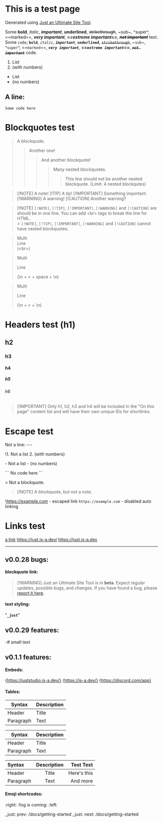 # This is a test page
Generated using [Just an Ultimate Site Tool](https://just.is-a.dev/).

Some **bold**, *italic*, ***important***, __underlined__, ~~strikethrough~~, ~sub~, ^super^, ==marked==, __***very important***__, __==***extreme important***==__, ~~***not important***~~ text.
Some `code`; **`bold`**, *`italic`*, ***`important`***, __`underlined`__, ~~`strikethrough`~~, ~`sub`~, ^`super`^, ==`marked`==, __***`very important`***__, __==***`extreme important`***==__, ~~***`not important`***~~ code.

1. List
2. (with numbers)

- List
- (no numbers)

A line:
---

```
Some code here
```

# Blockquotes test
> A blockquote.
> > Another one!
> > > And another blockquote!
> > > > Many nested blockquotes.
> > > > > This line should not be another nested blockquote. (Limit: 4 nested blockqutes)

> [!NOTE] A note!
> [!TIP] A tip!
> [!IMPORTANT] Something important.
> [!WARNING] A warning!
> [!CAUTION] Another warning?

> [!NOTE] `[!NOTE]`, `[!TIP]`, `[!IMPORTANT]`, `[!WARNING]` and `[!CAUTION]` are should be in one line. You can add \<br> tags to break the line for HTML. <br> > `[!NOTE]`, `[!TIP]`, `[!IMPORTANT]`, `[!WARNING]` and `[!CAUTION]` cannot have nested blockquotes.


> Multi <br>Line <br>(\<br>)

> Multi
> 
> Line
>
> (\\n + > + space + \\n)

> Multi
>
> Line
>
> (\\n + > + \\n)

# Headers test (h1)
## h2
### h3
#### h4
##### h5
###### h6
> [!IMPORTANT] Only h1, h2, h3 and h4 will be included in the "On this page" content list and will have their own unique IDs for shortlinks.

# Escape test
Not a line:
\---

\1. Not a list
2\. (with numbers)

\- Not a list
\- (no numbers)

\`\`\`
No code here
\`\`\`

\> Not a blockquote.

> \[!NOTE] A blockquote, but not a note.

\https://example.com - escaped link
`https://example.com` - disabled auto linking

# Links test
[a link](https://just.is-a.dev/ "link title")
<https://just.is-a.dev/>
https://just.is-a.dev

---

## v0.0.28 bugs:
#### blockquote link:
> [!WARNING] Just an Ultimate Site Tool is in **beta**. Expect regular updates, possible bugs, and changes. If you have found a bug, please [report it here](https://github.com/js-just/_just/issues/new?labels=bug&template=bug.md).

#### text styling:
"**`_just`**"

## v0.0.29 features:
-# small text

## v0.1.1 features:
#### Embeds:
{https://juststudio.is-a.dev/}
{https://is-a.dev/}
{https://discord.com/app}
#### Tables:
| Syntax      | Description |
| ----------- | ----------- |
| Header      | Title       |
| Paragraph   | Text        |

| Syntax | Description |
| --- | ----------- |
| Header | Title |
| Paragraph | Text |

| Syntax      | Description | Test Text     |
| :---        |    :----:   |          ---: |
| Header      | Title       | Here's this   |
| Paragraph   | Text        | And more      |
#### Emoji shortcodes:
:right: :fog is coming: :left:

_just: prev: /docs/getting-started
_just: next: /docs/getting-started

